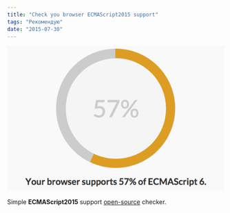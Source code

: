 ```yaml
---
title: "Check you browser ECMAScript2015 support"
tags: "Рекомендую"
date: "2015-07-30"
---
```


[![browser ecmascript 2015 support](images/Ft71h9czOrgKF3e8tTVxnfNHOOjjFl605k2wxmLy1SA.png)](http://ruanyf.github.io/es-checker/)

Simple **ECMAScript2015** support [open-source](https://github.com/ruanyf/es-checker) checker.

